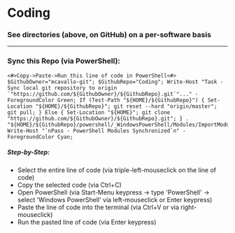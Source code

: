 <h1 style="border-bottom: 0;">Coding</h1>

### See directories (above, on GitHub) on a per-software basis

***
### Sync this Repo (via PowerShell):
```
<#>Copy->Paste->Run this line of code in PowerShell<#> $GithubOwner="mcavallo-git"; $GithubRepo="Coding"; Write-Host "Task - Sync local git repository to origin `"https://github.com/${GithubOwner}/${GithubRepo}.git`"..." -ForegroundColor Green; If (Test-Path "${HOME}/${GithubRepo}") { Set-Location "${HOME}/${GithubRepo}"; git reset --hard "origin/master"; git pull; } Else { Set-Location "${HOME}"; git clone "https://github.com/${GithubOwner}/${GithubRepo}.git"; } . "${HOME}/${GithubRepo}/powershell/_WindowsPowerShell/Modules/ImportModules.ps1"; Write-Host "`nPass - PowerShell Modules Synchronized`n" -ForegroundColor Cyan;
```
##### Step-by-Step:
* Select the entire line of code (via triple-left-mouseclick on the line of code)
* Copy the selected code (via Ctrl+C)
* Open PowerShell (via Start-Menu keypress -> type 'PowerShell' -> select 'Windows PowerShell' via left-mouseclick or Enter keypress)
* Paste the line of code into the terminal (via Ctrl+V or via right-mouseclick)
* Run the pasted line of code (via Enter keypress)
